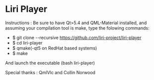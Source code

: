 # Liri Player

Instructions :
Be sure to have Qt>5.4 and QML-Material installed, and assuming your compilation tool is make, type the folowing commands: 
* $ git clone --recursive https://github.com/liri-project/liri-player
* $ cd liri-player
* $ qmake(-qt5 on RedHat based systems)
* $ make

And launch the executable (bash liri-player)

Special thanks : QmlVlc and Collin Norwood
